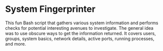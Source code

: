 # System Fingerprinter

This fun Bash script that gathers various system information and performs checks for potential interesting avenues to investigate. The general idea was to use obscure ways to get the information returned. It covers users, groups, system basics, network details, active ports, running processes, and more.
